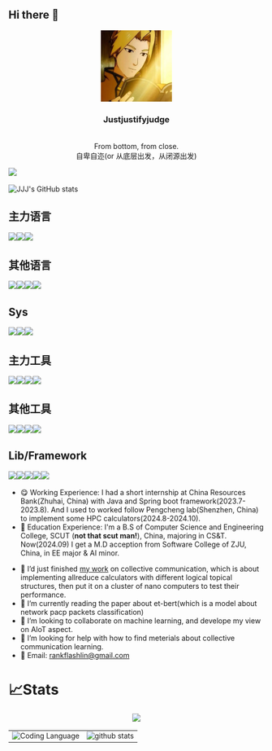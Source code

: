 ## Hi there 👋
<p align="center">
  <img width="140" src="./asset/logo.jpg" alt="Justjustifyjudge logo">
  <h3 align="center">Justjustifyjudge</h3>
  <p align="center">
    <br>From bottom, from close. <br />
    自卑自迩(or 从底层出发，从闭源出发)
</p>
</p>

<img src="https://profile-counter.glitch.me/{Justjustifyjudge}/count.svg" />

![JJJ's GitHub stats](https://github-readme-stats.vercel.app/api?username=Justjustifyjudge&count_private=true&show_icons=true&theme=dark)

<!-- ![welcome](https://api.xecades.xyz/api?img=1&bg=170%2C48%2C48%2C0&github=Justjustifyjudge&email=lyiwu1207%40foxmail.com&quote=%E5%8A%A0%E6%B2%B9%5Ev%5E) -->

## 主力语言

![](https://img.shields.io/badge/python-3776AB?style=for-the-badge&logo=python&logoColor=FFFFFF)![](https://img.shields.io/badge/c++-00599C?style=for-the-badge&logo=cplusplus&logoColor=FFFFFF)![](https://img.shields.io/badge/-00599C?style=for-the-badge&logo=c++&logoColor=FFFFFF)


## 其他语言
![](https://img.shields.io/badge/Java-007396?style=for-the-badge&logo=openjdk&logoColor=FFFFFF)![](https://img.shields.io/badge/Vue-00599C?style=for-the-badge&logo=vue.js&logoColor=FFFFFF)![](https://img.shields.io/badge/Rust-008512?style=for-the-badge&logo=Rust&logoColor=FFFFFF)![](https://img.shields.io/badge/CSharp-00A78A?style=for-the-badge&logo=C#&logoColor=FFFFFF)


## Sys

![](https://img.shields.io/badge/windows-0078D4?style=for-the-badge&logo=windows11&logoColor=ffffff)![](https://img.shields.io/badge/ubuntu-E95420?style=for-the-badge&logo=ubuntu&logoColor=ffffff)![](https://img.shields.io/badge/linux-FCC624?style=for-the-badge&logo=linux&logoColor=ffffff)

## 主力工具

![](https://img.shields.io/badge/VScode-5196BA4?style=for-the-badge&logo=VScode&logoColor=ffffff)![](https://img.shields.io/badge/git-0078D4?style=for-the-badge&logo=git&logoColor=ffffff)![](https://img.shields.io/badge/cargo-4125B9?style=for-the-badge&logo=cargo&logoColor=ffffff)![](https://img.shields.io/badge/markdown-000000?style=for-the-badge&logo=markdown&logoColor=ffffff)

## 其他工具

![](https://img.shields.io/badge/Visual%20Stdio%202022-ABCDEF?style=for-the-badge&logo=&logoColor=ffffff)![](https://img.shields.io/badge/Vim-7582BE?style=for-the-badge&logo=vim&logoColor=ffffff)![](https://img.shields.io/badge/Pycharm-445566?style=for-the-badge&logo=pycharm&logoColor=ffffff)![](https://img.shields.io/badge/IDEA-00BE82?style=for-the-badge&logo=jetbrains&logoColor=ffffff)

## Lib/Framework

![](https://img.shields.io/badge/opencv-5C3EE8?style=for-the-badge&logo=opencv&logoColor=ffffff)![](https://img.shields.io/badge/pytorch-EE4C2C?style=for-the-badge&logo=pytorch&logoColor=ffffff)![](https://img.shields.io/badge/ultralytics-FF0066?style=for-the-badge&logo=ultralytics&logoColor=ffffff)![](https://img.shields.io/badge/tensorflow-FF6F00?style=for-the-badge&logo=tensorflow&logoColor=ffffff)![](https://img.shields.io/badge/paddlepaddle-0048FF?style=for-the-badge&logo=paddlepaddle&logoColor=ffffff)

<!-- <details> -->

  - 😋 Working Experience: I had a short internship at China Resources Bank(Zhuhai, China) with Java and Spring boot framework(2023.7-2023.8). And I used to worked follow Pengcheng lab(Shenzhen, China) to implement some HPC calculators(2024.8-2024.10).
  - 🤪 Education Experience: I'm a B.S of Computer Science and Engineering College, SCUT (<strong>not that scut man!</strong>), China, majoring in CS&T. Now(2024.09) I get a M.D acception from Software College of ZJU, China, in EE major & AI minor.

<!-- </details> -->

<!-- <details> -->
  
  - 🔭 I’d just finished [my work](https://github.com/Justjustifyjudge/repo4mpi.git) on collective communication, which is about implementing allreduce calculators with different logical topical structures, then put it on a cluster of nano computers to test their performance. 
  - 🌱 I’m currently reading the paper about et-bert(which is a model about network pacp packets classification)
  - 👯 I’m looking to collaborate on machine learning, and develope my view on AIoT aspect.
  - 🤔 I’m looking for help with how to find meterials about collective communication learning.
  - 💬 Email: rankflashlin@gmail.com
<!-- </details> -->

# 📈Stats

<div align="center">
    <img height="150px" src="https://github-profile-trophy.vercel.app/?username=Justjustifyjudge&&title=MultiLanguage,Repositories,Commits&column=3&margin-w=30&margin-h=15"/>
</div>

<p align="center">
  <table>
    <tr>
      <td>
        <img alt="Coding Language" src="https://github-readme-stats.vercel.app/api/top-langs/?username=Justjustifyjudge&layout=compact&theme=light&hide_border=true" height="150px" />
      </td>
      <td>
        <img alt="github stats" src="https://stats.justsong.cn/api/github?username=Justjustifyjudge" height="165px" />
      </td>
    </tr>
  </table>
</p>

